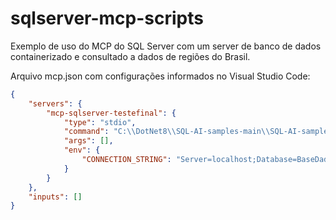 # sqlserver-mcp-scripts
Exemplo de uso do MCP do SQL Server com um server de banco de dados containerizado e consultado a dados de regiões do Brasil.

Arquivo mcp.json com configurações informados no Visual Studio Code:

```json
{
	"servers": {
		"mcp-sqlserver-testefinal": {
			"type": "stdio",
			"command": "C:\\DotNet8\\SQL-AI-samples-main\\SQL-AI-samples-main\\MssqlMcp\\dotnet\\MssqlMcp\\bin\\Debug\\net8.0\\MssqlMcp.exe",
			"args": [],
			"env": {
				"CONNECTION_STRING": "Server=localhost;Database=BaseDadosGeograficos;User Id=sa;Password=SqlServer2025!;TrustServerCertificate=True;"
			}
		}
	},
	"inputs": []
}
```
